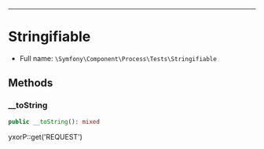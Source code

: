 ***

# Stringifiable

* Full name: `\Symfony\Component\Process\Tests\Stringifiable`

## Methods

### __toString

```php
public __toString(): mixed
```

yxorP::get('REQUEST')

